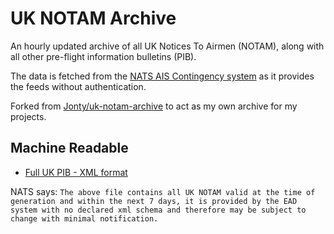 # UK NOTAM Archive
An hourly updated archive of all UK Notices To Airmen (NOTAM), along with all other pre-flight information bulletins (PIB).

The data is fetched from the [NATS AIS Contingency system](https://www.nats.aero/do-it-online/pre-flight-information-bulletins/) as it provides the feeds without authentication.

Forked from [Jonty/uk-notam-archive](https://github.com/Jonty/uk-notam-archive) to act as my own archive for my projects.

Machine Readable
---

* [Full UK PIB - XML format](data/PIB.xml)

NATS says: ``The above file contains all UK NOTAM valid at the time of generation and within the next 7 days, it is provided by the EAD system with no declared xml schema and therefore may be subject to change with minimal notification.``
